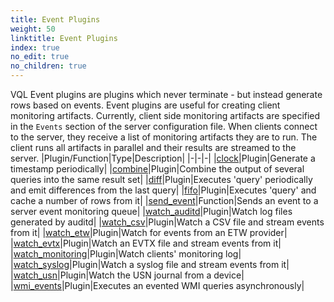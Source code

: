 ```yaml
---
title: Event Plugins
weight: 50
linktitle: Event Plugins
index: true
no_edit: true
no_children: true
---
```


VQL Event plugins are plugins which never terminate - but instead
generate rows based on events. Event plugins are useful for creating
client monitoring artifacts. Currently, client side monitoring
artifacts are specified in the `Events` section of the server
configuration file. When clients connect to the server, they receive a
list of monitoring artifacts they are to run. The client runs all
artifacts in parallel and their results are streamed to the server.
|Plugin/Function|<span class='vql_type'>Type</span>|Description|
|-|-|-|
|[clock](clock)|<span class='vql_type'>Plugin</span>|Generate a timestamp periodically|
|[combine](combine)|<span class='vql_type'>Plugin</span>|Combine the output of several queries into the same result set|
|[diff](diff)|<span class='vql_type'>Plugin</span>|Executes 'query' periodically and emit differences from the last query|
|[fifo](fifo)|<span class='vql_type'>Plugin</span>|Executes 'query' and cache a number of rows from it|
|[send_event](send_event)|<span class='vql_type'>Function</span>|Sends an event to a server event monitoring queue|
|[watch_auditd](watch_auditd)|<span class='vql_type'>Plugin</span>|Watch log files generated by auditd|
|[watch_csv](watch_csv)|<span class='vql_type'>Plugin</span>|Watch a CSV file and stream events from it|
|[watch_etw](watch_etw)|<span class='vql_type'>Plugin</span>|Watch for events from an ETW provider|
|[watch_evtx](watch_evtx)|<span class='vql_type'>Plugin</span>|Watch an EVTX file and stream events from it|
|[watch_monitoring](watch_monitoring)|<span class='vql_type'>Plugin</span>|Watch clients' monitoring log|
|[watch_syslog](watch_syslog)|<span class='vql_type'>Plugin</span>|Watch a syslog file and stream events from it|
|[watch_usn](watch_usn)|<span class='vql_type'>Plugin</span>|Watch the USN journal from a device|
|[wmi_events](wmi_events)|<span class='vql_type'>Plugin</span>|Executes an evented WMI queries asynchronously|
